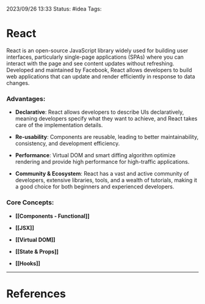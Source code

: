 2023/09/26 13:33
Status: #idea
Tags:

# React

React is an open-source JavaScript library widely used for building user interfaces, particularly single-page applications (SPAs) where you can interact with the page and see content updates without refreshing. Developed and maintained by Facebook, React allows developers to build web applications that can update and render efficiently in response to data changes.

### Advantages:

- **Declarative**: React allows developers to describe UIs declaratively, meaning developers specify what they want to achieve, and React takes care of the implementation details.
    
- **Re-usability**: Components are reusable, leading to better maintainability, consistency, and development efficiency.
    
- **Performance**: Virtual DOM and smart diffing algorithm optimize rendering and provide high performance for high-traffic applications.
    
- **Community & Ecosystem**: React has a vast and active community of developers, extensive libraries, tools, and a wealth of tutorials, making it a good choice for both beginners and experienced developers.

### Core Concepts:

- **[[Components - Functional]]**
	
- **[[JSX]]**
	
- **[[Virtual DOM]]**
    
- **[[State & Props]]**
    
- **[[Hooks]]**



---
# References

